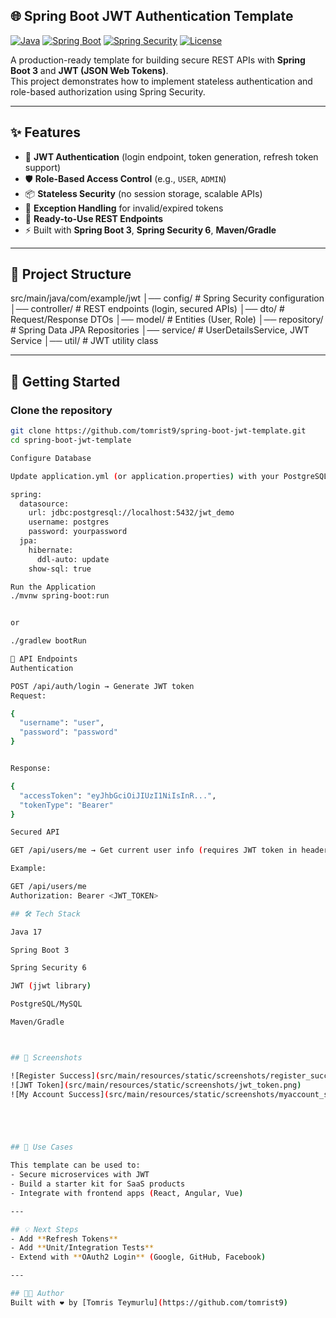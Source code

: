## 🌐 Spring Boot JWT Authentication Template

[![Java](https://img.shields.io/badge/Java-17-red.svg)](https://openjdk.org/projects/jdk/17/)
[![Spring Boot](https://img.shields.io/badge/Spring%20Boot-3-green.svg)](https://spring.io/projects/spring-boot)
[![Spring Security](https://img.shields.io/badge/Spring%20Security-6-brightgreen.svg)](https://spring.io/projects/spring-security)
[![License](https://img.shields.io/badge/License-MIT-blue.svg)](LICENSE)

A production-ready template for building secure REST APIs with **Spring Boot 3** and **JWT (JSON Web Tokens)**.  
This project demonstrates how to implement stateless authentication and role-based authorization using Spring Security.

---

## ✨ Features
- 🔑 **JWT Authentication** (login endpoint, token generation, refresh token support)  
- 🛡️ **Role-Based Access Control** (e.g., `USER`, `ADMIN`)  
- 📦 **Stateless Security** (no session storage, scalable APIs)  
- 🧪 **Exception Handling** for invalid/expired tokens  
- 📝 **Ready-to-Use REST Endpoints**  
- ⚡ Built with **Spring Boot 3**, **Spring Security 6**, **Maven/Gradle**  

---

## 📂 Project Structure
src/main/java/com/example/jwt
│── config/ # Spring Security configuration
│── controller/ # REST endpoints (login, secured APIs)
│── dto/ # Request/Response DTOs
│── model/ # Entities (User, Role)
│── repository/ # Spring Data JPA Repositories
│── service/ # UserDetailsService, JWT Service
│── util/ # JWT utility class


---

## 🚀 Getting Started

### Clone the repository
```bash
git clone https://github.com/tomrist9/spring-boot-jwt-template.git
cd spring-boot-jwt-template

Configure Database

Update application.yml (or application.properties) with your PostgreSQL/MySQL credentials:

spring:
  datasource:
    url: jdbc:postgresql://localhost:5432/jwt_demo
    username: postgres
    password: yourpassword
  jpa:
    hibernate:
      ddl-auto: update
    show-sql: true

Run the Application
./mvnw spring-boot:run


or

./gradlew bootRun

🔐 API Endpoints
Authentication

POST /api/auth/login → Generate JWT token
Request:

{
  "username": "user",
  "password": "password"
}


Response:

{
  "accessToken": "eyJhbGciOiJIUzI1NiIsInR...",
  "tokenType": "Bearer"
}

Secured API

GET /api/users/me → Get current user info (requires JWT token in header)

Example:

GET /api/users/me
Authorization: Bearer <JWT_TOKEN>

## 🛠️ Tech Stack

Java 17

Spring Boot 3

Spring Security 6

JWT (jjwt library)

PostgreSQL/MySQL

Maven/Gradle



## 📸 Screenshots

![Register Success](src/main/resources/static/screenshots/register_success.png)
![JWT Token](src/main/resources/static/screenshots/jwt_token.png)
![My Account Success](src/main/resources/static/screenshots/myaccount_success.png)





## 📌 Use Cases

This template can be used to:
- Secure microservices with JWT  
- Build a starter kit for SaaS products  
- Integrate with frontend apps (React, Angular, Vue)  

---

## 💡 Next Steps
- Add **Refresh Tokens**  
- Add **Unit/Integration Tests**  
- Extend with **OAuth2 Login** (Google, GitHub, Facebook)  

---

## 🧑‍💻 Author
Built with ❤️ by [Tomris Teymurlu](https://github.com/tomrist9)
